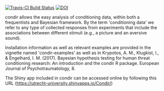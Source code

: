 [![Travis-CI Build Status](https://travis-ci.org/AngelosPsy/condir.svg?branch=master)](https://travis-ci.org/AngelosPsy/condir)
[![DOI](https://zenodo.org/badge/49427628.svg)](https://zenodo.org/badge/latestdoi/49427628)

condir allows the easy analysis of conditioning data, within both a frequentists and Bayesian framework. By the term 'conditioning data' we refer to any type of collected responses from experiments that include the associations between different stimuli (e.g., a picture and an aversive sound).

Installation information as well as relevant examples are provided in the vignette named 'condir-examples' as well as in Krypotos, A. M., Klugkist, I., & Engelhard, I. M. (2017). Bayesian hypothesis testing for human threat conditioning research: An introduction and the condir R package. European Journal of Psychotraumatology, 8.

The Shiny app included in condir can be accessed online by following this URL (https://utrecht-university.shinyapps.io/Condir/)
